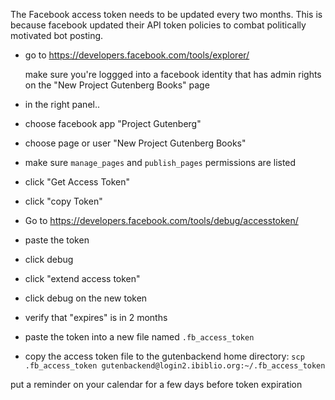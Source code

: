 The Facebook access token needs to be updated every two months. This is because facebook updated their API token policies to combat politically motivated bot posting.

- go to https://developers.facebook.com/tools/explorer/

    make sure you're loggged into a facebook identity that has admin rights on the "New Project Gutenberg Books" page

- in the right panel..
 - choose facebook app "Project Gutenberg"
 - choose page or user "New Project Gutenberg Books"
 - make sure `manage_pages` and `publish_pages` permissions are listed
 - click "Get Access Token"
 - click "copy Token"
 
- Go to https://developers.facebook.com/tools/debug/accesstoken/
 - paste the token
 - click debug
 - click "extend access token"
 - click debug on the new token
 - verify that "expires" is in 2 months

- paste the token into a new file named `.fb_access_token`

- copy the access token file to the gutenbackend home directory: `scp .fb_access_token gutenbackend@login2.ibiblio.org:~/.fb_access_token`

put a reminder on your calendar for a few days before token expiration